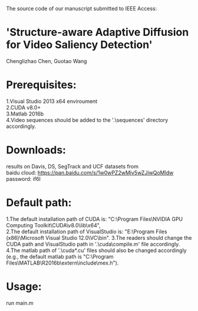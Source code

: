 The source code of our manuscript submitted to IEEE Access:   
# 'Structure-aware Adaptive Diffusion for Video Saliency Detection'  

Chenglizhao Chen, Guotao Wang  

# Prerequisites: 
1.Visual Studio 2013 x64 enviroument  
2.CUDA v8.0+  
3.Matlab 2016b  
4.Video sequences should be added to the '.\sequences\' directory accordingly.  

# Downloads:  
results on Davis, DS, SegTrack and UCF datasets from  
baidu cloud: https://pan.baidu.com/s/1w0wPZ2wMjv5wZJiwQoMldw  
password: if6l   

# Default path:   
1.The default installation path of CUDA is: "C:\Program Files\NVIDIA GPU Computing Toolkit\CUDA\v8.0\lib\x64\",  
2.The default installation path of VisualStudio is: "E:\Program Files (x86)\Microsoft Visual Studio 12.0\VC\bin". 
3.The readers should change the CUDA path and VisualStudio path in '.\cuda\compile.m' file accordingly.  
4.The matlab path of '.\cuda\*.cu' files should also be changed accordingly  
(e.g., the default matlab path is "C:\Program Files\MATLAB\R2016b\extern\include\mex.h").  

# Usage: 
run main.m  
